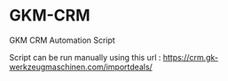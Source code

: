 # GKM-CRM

GKM CRM Automation Script

Script can be run manually using this url : https://crm.gk-werkzeugmaschinen.com/importdeals/
